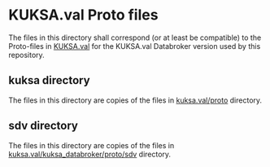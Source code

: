 # KUKSA.val Proto files

The files in this directory shall correspond (or at least be compatible) to the Proto-files in
[KUKSA.val](https://github.com/eclipse/kuksa.val) for the KUKSA.val Databroker version used by this repository.

## kuksa directory

The files in this directory are copies of the files in
[kuksa.val/proto](https://github.com/eclipse/kuksa.val/tree/master/proto/kuksa/val/v1) directory.

## sdv directory

The files in this directory are copies of the files in
[kuksa.val/kuksa_databroker/proto/sdv](https://github.com/eclipse/kuksa.val/tree/master/kuksa_databroker/proto/sdv/databroker/v1) directory.
